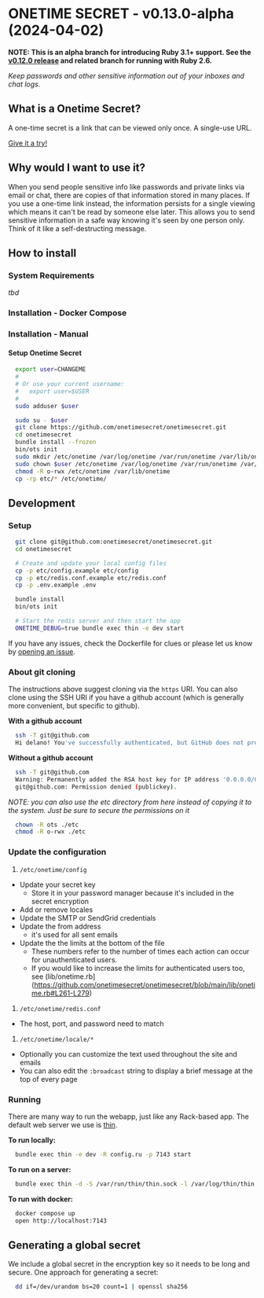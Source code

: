 # ONETIME SECRET - v0.13.0-alpha (2024-04-02)


**NOTE: This is an alpha branch for introducing Ruby 3.1+ support. See the [v0.12.0 release](https://github.com/onetimesecret/onetimesecret/releases/tag/v0.12.0) and related branch for running with Ruby 2.6.**


*Keep passwords and other sensitive information out of your inboxes and chat logs.*

## What is a Onetime Secret? ##

A one-time secret is a link that can be viewed only once. A single-use URL.

<a class="msg" href="https://onetimesecret.com/">Give it a try!</a>

## Why would I want to use it? ##

When you send people sensitive info like passwords and private links via email or chat, there are copies of that information stored in many places. If you use a one-time link instead, the information persists for a single viewing which means it can't be read by someone else later. This allows you to send sensitive information in a safe way knowing it's seen by one person only. Think of it like a self-destructing message.

## How to install

### System Requirements

_tbd_

### Installation - Docker Compose

### Installation - Manual



#### Setup Onetime Secret

```bash
  export user=CHANGEME
  #
  # Or use your current username:
  #   export user=$USER
  #
  sudo adduser $user

  sudo su - $user
  git clone https://github.com/onetimesecret/onetimesecret.git
  cd onetimesecret
  bundle install --frozen
  bin/ots init
  sudo mkdir /etc/onetime /var/log/onetime /var/run/onetime /var/lib/onetime
  sudo chown $user /etc/onetime /var/log/onetime /var/run/onetime /var/lib/onetime
  chmod -R o-rwx /etc/onetime /var/lib/onetime
  cp -rp etc/* /etc/onetime/
```

## Development

### Setup

```bash
  git clone git@github.com:onetimesecret/onetimesecret.git
  cd onetimesecret

  # Create and update your local config files
  cp -p etc/config.example etc/config
  cp -p etc/redis.conf.example etc/redis.conf
  cp -p .env.example .env

  bundle install
  bin/ots init

  # Start the redis server and then start the app
  ONETIME_DEBUG=true bundle exec thin -e dev start
```

If you have any issues, check the Dockerfile for clues or please let us know by [opening an issue](https://github.com/onetimesecret/onetimesecret/issues/new).

### About git cloning

The instructions above suggest cloning via the `https` URI. You can also clone using the SSH URI if you have a github account (which is generally more convenient, but specific to github).

**With a github account**
```bash
  ssh -T git@github.com
  Hi delano! You've successfully authenticated, but GitHub does not provide shell access.
```

**Without a github account**
```bash
  ssh -T git@github.com
  Warning: Permanently added the RSA host key for IP address '0.0.0.0/0' to the list of known hosts.
  git@github.com: Permission denied (publickey).
```

*NOTE: you can also use the etc directory from here instead of copying it to the system. Just be sure to secure the permissions on it*

```bash
  chown -R ots ./etc
  chmod -R o-rwx ./etc
```

### Update the configuration

1. `/etc/onetime/config`
  * Update your secret key
    * Store it in your password manager because it's included in the secret encryption
  * Add or remove locales
  * Update the SMTP or SendGrid credentials
  * Update the from address
    * it's used for all sent emails
  * Update the the limits at the bottom of the file
    * These numbers refer to the number of times each action can occur for unauthenticated users.
    * If you would like to increase the limits for authenticated users too, see (lib/onetime.rb](https://github.com/onetimesecret/onetimesecret/blob/main/lib/onetime.rb#L261-L279)
1. `/etc/onetime/redis.conf`
  * The host, port, and password need to match
1. `/etc/onetime/locale/*`
  * Optionally you can customize the text used throughout the site and emails
  * You can also edit the `:broadcast` string to display a brief message at the top of every page

### Running

There are many way to run the webapp, just like any Rack-based app. The default web server we use is [thin](https://github.com/macournoyer/thin).

**To run locally:**

```bash
  bundle exec thin -e dev -R config.ru -p 7143 start
```

**To run on a server:**

```bash
  bundle exec thin -d -S /var/run/thin/thin.sock -l /var/log/thin/thin.log -P /var/run/thin/thin.pid -e prod -s 2 restart
```

**To run with docker:**

```bash
  docker compose up
  open http://localhost:7143
```

## Generating a global secret

We include a global secret in the encryption key so it needs to be long and secure. One approach for generating a secret:

```bash
  dd if=/dev/urandom bs=20 count=1 | openssl sha256
```
